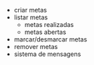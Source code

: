 - criar metas
- listar metas
  - metas realizadas
  - metas abertas
- marcar/desmarcar metas
- remover metas
- sistema de mensagens 
